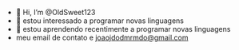 - 👋 Hi, I’m @OldSweet123
- 👀 estou interessado a programar novas linguagens 
- 🌱 estou aprendendo recentimente a programar novas linguagens
- meu email de contato e joaojdodmrmdo@gmail.com

<!---
OldSweet123/OldSweet123 is a ✨ special ✨ repository because its `README.md` (this file) appears on your GitHub profile.
You can click the Preview link to take a look at your changes.
--->
